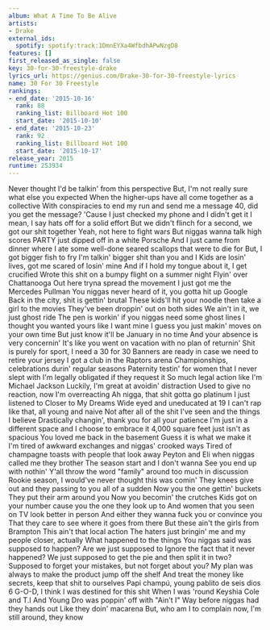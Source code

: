 ```yaml
---
album: What A Time To Be Alive
artists:
- Drake
external_ids:
  spotify: spotify:track:1DmnEYXa4WfbdhAPwNzgD8
features: []
first_released_as_single: false
key: 30-for-30-freestyle-drake
lyrics_url: https://genius.com/Drake-30-for-30-freestyle-lyrics
name: 30 For 30 Freestyle
rankings:
- end_date: '2015-10-16'
  rank: 88
  ranking_list: Billboard Hot 100
  start_date: '2015-10-10'
- end_date: '2015-10-23'
  rank: 92
  ranking_list: Billboard Hot 100
  start_date: '2015-10-17'
release_year: 2015
runtime: 253934
---
```

Never thought I'd be talkin' from this perspective
But, I'm not really sure what else you expected
When the higher-ups have all come together as a collective
With conspiracies to end my run and send me a message
40, did you get the message?
'Cause I just checked my phone and I didn't get it
I mean, I say hats off for a solid effort
But we didn't flinch for a second, we got our shit together
Yeah, not here to fight wars
But niggas wanna talk high scores
PARTY just dipped off in a white Porsche
And I just came from dinner where I ate some well-done seared scallops that were to die for
But, I got bigger fish to fry
I'm talkin' bigger shit than you and I
Kids are losin' lives, got me scared of losin' mine
And if I hold my tongue about it, I get crucified
Wrote this shit on a bumpy flight on a summer night
Flyin' over Chattanooga
Out here tryna spread the movement
I just got me the Mercedes Pullman
You niggas never heard of it, you gotta hit up Google
Back in the city, shit is gettin' brutal
These kids'll hit your noodle then take a girl to the movies
They've been droppin' out on both sides
We ain't in it, we just ghost ride
The pen is workin' if you niggas need some ghost lines
I thought you wanted yours like I want mine
I guess you just makin' moves on your own time
But just know it'll be January in no time
And your absence is very concernin'
It's like you went on vacation with no plan of returnin'
Shit is purely for sport, I need a 30 for 30
Banners are ready in case we need to retire your jersey
I got a club in the Raptors arena
Championships, celebrations durin' regular seasons
Paternity testin' for women that I never slept with
I'm legally obligated if they request it
So much legal action like I'm Michael Jackson
Luckily, I'm great at avoidin' distraction
Used to give no reaction, now I'm overreacting
Ah nigga, that shit gotta go platinum
I just listened to Closer to My Dreams
Wide eyed and uneducated at 19
I can't rap like that, all young and naive
Not after all of the shit I've seen and the things I believe
Drastically changin', thank you for all your patience
I'm just in a different space and I choose to embrace it
4,000 square feet just isn't as spacious
You loved me back in the basement
Guess it is what we make it
I'm tired of awkward exchanges and niggas' crooked ways
Tired of champagne toasts with people that look away
Peyton and Eli when niggas called me they brother
The season start and I don't wanna
See you end up with nothin'
Y'all throw the word "family" around too much in discussion
Rookie season, I would've never thought this was comin'
They knees give out and they passing to you all of a sudden
Now you the one gettin' buckets
They put their arm around you
Now you becomin' the crutches
Kids got on your number cause you the one they look up to
And women that you seen on TV look better in person
And either they wanna fuck you or convince you
That they care to see where it goes from there
But these ain't the girls from Brampton
This ain't that local action
The haters just bringin' me and my people closer, actually
What happened to the things
You niggas said was supposed to happen?
Are we just supposed to
Ignore the fact that it never happened?
We just supposed to get the pie and then split it in two?
Supposed to forget your mistakes, but not forget about you?
My plan was always to make the product jump off the shelf
And treat the money like secrets, keep that shit to ourselves
Papi champú, young pablito de seis dios
6 G-O-D, I think I was destined for this shit
When I was 'round Keyshia Cole and T.I
And Young Dro was poppin' off with "Ain't I"
Way before niggas had they hands out
Like they doin' macarena
But, who am I to complain now, I'm still around, they know
